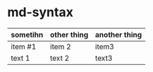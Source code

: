 # md-syntax

sometihn | other thing | another thing
---| ---- | --
item #1 | item 2 | item3
text 1 | text 2 | text3

